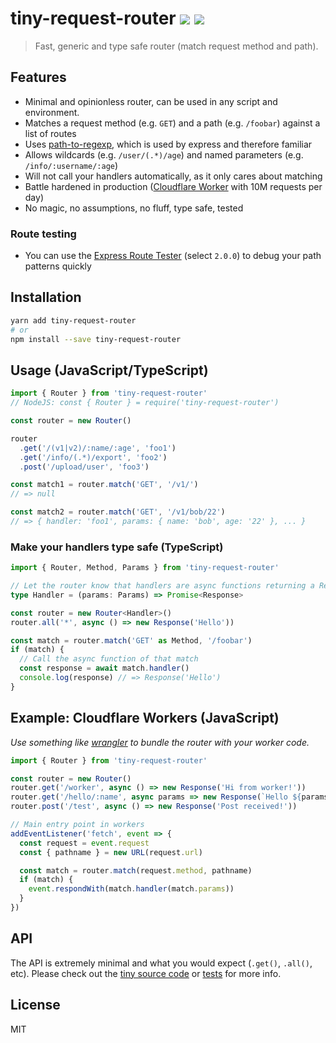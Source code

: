 # tiny-request-router [![ ](https://travis-ci.org/berstend/tiny-request-router.svg?branch=master)](https://travis-ci.org/berstend/tiny-request-router) [![ ](https://img.shields.io/npm/v/tiny-request-router.svg)](https://www.npmjs.com/package/tiny-request-router)

> Fast, generic and type safe router (match request method and path).

## Features

- Minimal and opinionless router, can be used in any script and environment.
- Matches a request method (e.g. `GET`) and a path (e.g. `/foobar`) against a list of routes
- Uses [path-to-regexp](https://github.com/pillarjs/path-to-regexp), which is used by express and therefore familiar
- Allows wildcards (e.g. `/user/(.*)/age`) and named parameters (e.g. `/info/:username/:age`)
- Will not call your handlers automatically, as it only cares about matching
- Battle hardened in production ([Cloudflare Worker](https://www.cloudflare.com/products/cloudflare-workers/) with 10M requests per day)
- No magic, no assumptions, no fluff, type safe, tested

### Route testing

- You can use the [Express Route Tester](https://forbeslindesay.github.io/express-route-tester/) (select `2.0.0`) to debug your path patterns quickly

## Installation

```bash
yarn add tiny-request-router
# or
npm install --save tiny-request-router
```

## Usage (JavaScript/TypeScript)

```typescript
import { Router } from 'tiny-request-router'
// NodeJS: const { Router } = require('tiny-request-router')

const router = new Router()

router
  .get('/(v1|v2)/:name/:age', 'foo1')
  .get('/info/(.*)/export', 'foo2')
  .post('/upload/user', 'foo3')

const match1 = router.match('GET', '/v1/')
// => null

const match2 = router.match('GET', '/v1/bob/22')
// => { handler: 'foo1', params: { name: 'bob', age: '22' }, ... }
```

### Make your handlers type safe (TypeScript)

```typescript
import { Router, Method, Params } from 'tiny-request-router'

// Let the router know that handlers are async functions returning a Response
type Handler = (params: Params) => Promise<Response>

const router = new Router<Handler>()
router.all('*', async () => new Response('Hello'))

const match = router.match('GET' as Method, '/foobar')
if (match) {
  // Call the async function of that match
  const response = await match.handler()
  console.log(response) // => Response('Hello')
}
```

## Example: Cloudflare Workers (JavaScript)

_Use something like [wrangler](https://github.com/cloudflare/wrangler) to bundle the router with your worker code._

```js
import { Router } from 'tiny-request-router'

const router = new Router()
router.get('/worker', async () => new Response('Hi from worker!'))
router.get('/hello/:name', async params => new Response(`Hello ${params.name}!`))
router.post('/test', async () => new Response('Post received!'))

// Main entry point in workers
addEventListener('fetch', event => {
  const request = event.request
  const { pathname } = new URL(request.url)

  const match = router.match(request.method, pathname)
  if (match) {
    event.respondWith(match.handler(match.params))
  }
})
```

## API

The API is extremely minimal and what you would expect (`.get()`, `.all()`, etc). Please check out the [tiny source code](src/router.ts) or [tests](test/functionality.ts) for more info.

## License

MIT
